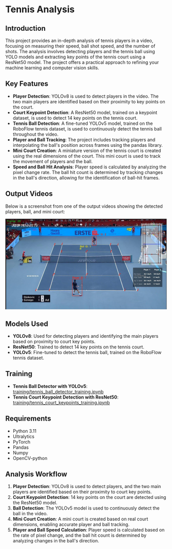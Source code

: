 # Tennis Analysis

## Introduction
This project provides an in-depth analysis of tennis players in a video, focusing on measuring their speed, ball shot speed, and the number of shots. The analysis involves detecting players and the tennis ball using YOLO models and extracting key points of the tennis court using a ResNet50 model. The project offers a practical approach to refining your machine learning and computer vision skills.

## Key Features
- **Player Detection**: YOLOv8 is used to detect players in the video. The two main players are identified based on their proximity to key points on the court.
- **Court Keypoint Detection**: A ResNet50 model, trained on a keypoint dataset, is used to detect 14 key points on the tennis court.
- **Tennis Ball Detection**: A fine-tuned YOLOv5 model, trained on the RoboFlow tennis dataset, is used to continuously detect the tennis ball throughout the video.
- **Player and Ball Tracking**: The project includes tracking players and interpolating the ball's position across frames using the pandas library. 
- **Mini Court Creation**: A miniature version of the tennis court is created using the real dimensions of the court. This mini court is used to track the movement of players and the ball.
- **Speed and Ball Hit Analysis**: Player speed is calculated by analyzing the pixel change rate. The ball hit count is determined by tracking changes in the ball's direction, allowing for the identification of ball-hit frames.

## Output Videos
Below is a screenshot from one of the output videos showing the detected players, ball, and mini court:

![Screenshot](output_videos/screenshot.jpeg)

## Models Used
- **YOLOv8**: Used for detecting players and identifying the main players based on proximity to court key points.
- **ResNet50**: Trained to detect 14 key points on the tennis court.
- **YOLOv5**: Fine-tuned to detect the tennis ball, trained on the RoboFlow tennis dataset.

## Training
- **Tennis Ball Detector with YOLOv5**: [training/tennis_ball_detector_training.ipynb](training/tennis_ball_detector_training.ipynb)
- **Tennis Court Keypoint Detection with ResNet50**: [training/tennis_court_keypoints_training.ipynb](training/tennis_court_keypoints_training.ipynb)

## Requirements
- Python 3.11
- Ultralytics
- PyTorch
- Pandas
- Numpy
- OpenCV-python

## Analysis Workflow
1. **Player Detection**: YOLOv8 is used to detect players, and the two main players are identified based on their proximity to court key points.
2. **Court Keypoint Detection**: 14 key points on the court are detected using the ResNet50 model.
3. **Ball Detection**: The YOLOv5 model is used to continuously detect the ball in the video.
4. **Mini Court Creation**: A mini court is created based on real court dimensions, enabling accurate player and ball tracking.
5. **Player and Ball Speed Calculation**: Player speed is calculated based on the rate of pixel change, and the ball hit count is determined by analyzing changes in the ball's direction.
